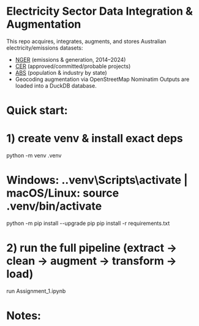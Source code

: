 # Electricity Sector Data Integration & Augmentation

This repo acquires, integrates, augments, and stores Australian electricity/emissions datasets:
- [NGER](https://data.cer.gov.au/datasets/NGER/ID0243) (emissions & generation, 2014–2024)
- [CER](https://cer.gov.au/markets/reports-and-data/large-scale-renewable-energy-data) (approved/committed/probable projects)
- [ABS](https://www.abs.gov.au/methodologies/data-region-methodology/2011-24#data-downloads) (population & industry by state)
- Geocoding augmentation via OpenStreetMap Nominatim
Outputs are loaded into a DuckDB database.

# Quick start:
# 1) create venv & install exact deps
python -m venv .venv
# Windows: .\.venv\Scripts\activate   |  macOS/Linux: source .venv/bin/activate
python -m pip install --upgrade pip
pip install -r requirements.txt

# 2) run the full pipeline (extract -> clean -> augment -> transform -> load)
run Assignment_1.ipynb

# Notes:
